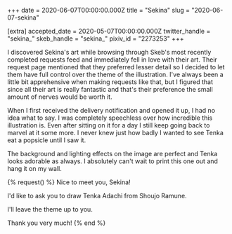 +++
date = 2020-06-07T00:00:00.000Z
title = "Sekina"
slug = "2020-06-07-sekina"

[extra]
accepted_date = 2020-05-07T00:00:00.000Z
twitter_handle = "sekina_"
skeb_handle = "sekina_"
pixiv_id = "2273253"
+++

I discovered Sekina's art while browsing through Skeb's most recently completed requests feed and immediately fell in love with their art. Their request page mentioned that they preferred lesser detail so I decided to let them have full control over the theme of the illustration. I've always been a little bit apprehensive when making requests like that, but I figured that since all their art is really fantastic and that's their preference the small amount of nerves would be worth it.

When I first received the delivery notification and opened it up, I had no idea what to say. I was completely speechless over how incredible this illustration is. Even after sitting on it for a day I still keep going back to marvel at it some more. I never knew just how badly I wanted to see Tenka eat a popsicle until I saw it.

The background and lighting effects on the image are perfect and Tenka looks adorable as always. I absolutely can't wait to print this one out and hang it on my wall.

{% request() %}
Nice to meet you, Sekina!

I'd like to ask you to draw Tenka Adachi from Shoujo Ramune.

I'll leave the theme up to you.

Thank you very much!
{% end %}